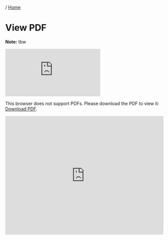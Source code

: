 / [Home](index.md)

# View PDF

**Note:** tbw

<object data="http://africau.edu/images/default/sample.pdf" type="application/pdf" width="700px" height="700px">
    <embed src="http://africau.edu/images/default/sample.pdf">
        <p>This browser does not support PDFs. Please download the PDF to view it: <a href="http://africau.edu/images/default/sample.pdf">Download PDF</a>.</p>
    </embed>
</object>


<embed src="http://africau.edu/images/default/sample.pdf" width="500" height="375" type="application/pdf">

